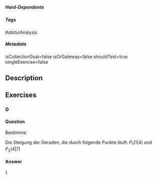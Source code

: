 ##### Hard-Dependents
##### Tags
#abiturAnalysis
##### Metadata
isCollectionGoal=false
isOrGateway=false
shouldTest=true
singleExercise=false
## Description
## Exercises
### 0
#### Question
Bestimme:

Die Steigung der Geraden, die durch folgende Punkte läuft: $P_1(1|4)$ und $P_2(4|7)$
#### Answer
1
